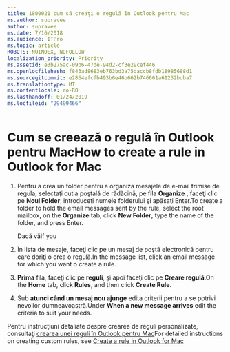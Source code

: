 ```yaml
---
title: 1800021 cum să creaţi o regulă în Outlook pentru Mac
ms.author: supravee
author: supravee
ms.date: 7/16/2018
ms.audience: ITPro
ms.topic: article
ROBOTS: NOINDEX, NOFOLLOW
localization_priority: Priority
ms.assetid: e3b275ac-09b6-47de-94d2-cf3e29cef446
ms.openlocfilehash: f843ad8683eb763bd3a75daccb8fdb18985688d1
ms.sourcegitcommit: e2864efcfb493b6e46b662b746661a61232bdba7
ms.translationtype: MT
ms.contentlocale: ro-RO
ms.lasthandoff: 01/24/2019
ms.locfileid: "29499466"
---
```

# <a name="how-to-create-a-rule-in-outlook-for-mac"></a><span data-ttu-id="b8a56-102">Cum se creează o regulă în Outlook pentru Mac</span><span class="sxs-lookup"><span data-stu-id="b8a56-102">How to create a rule in Outlook for Mac</span></span>

1. <span data-ttu-id="b8a56-103">Pentru a crea un folder pentru a organiza mesajele de e-mail trimise de regula, selectaţi cutia poştală de rădăcină, pe fila **Organize** , faceţi clic pe **Noul Folder**, introduceţi numele folderului şi apăsaţi Enter.</span><span class="sxs-lookup"><span data-stu-id="b8a56-103">To create a folder to hold the email messages sent by the rule, select the root mailbox, on the **Organize** tab, click **New Folder**, type the name of the folder, and press Enter.</span></span>
    
    <span data-ttu-id="b8a56-104">Dacă vă</span><span class="sxs-lookup"><span data-stu-id="b8a56-104">If you</span></span> 
    
2. <span data-ttu-id="b8a56-105">În lista de mesaje, faceţi clic pe un mesaj de poştă electronică pentru care doriţi o crea o regulă.</span><span class="sxs-lookup"><span data-stu-id="b8a56-105">In the message list, click an email message for which you want o create a rule.</span></span>
    
3. <span data-ttu-id="b8a56-106">**Prima** fila, faceţi clic pe **reguli**, şi apoi faceţi clic pe **Creare regulă**.</span><span class="sxs-lookup"><span data-stu-id="b8a56-106">On the **Home** tab, click **Rules**, and then click **Create Rule**.</span></span>
    
4. <span data-ttu-id="b8a56-107">Sub **atunci când un mesaj nou ajunge** edita criterii pentru a se potrivi nevoilor dumneavoastră.</span><span class="sxs-lookup"><span data-stu-id="b8a56-107">Under **When a new message arrives** edit the criteria to suit your needs.</span></span> 
    
<span data-ttu-id="b8a56-108">Pentru instrucţiuni detaliate despre crearea de reguli personalizate, consultaţi [crearea unei reguli în Outlook pentru Mac](https://aka.ms/AA1uy0v)</span><span class="sxs-lookup"><span data-stu-id="b8a56-108">For detailed instructions on creating custom rules, see [Create a rule in Outlook for Mac](https://aka.ms/AA1uy0v)</span></span>
  

